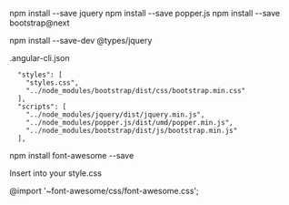 npm install --save jquery
npm install --save popper.js
npm install --save bootstrap@next

npm install --save-dev @types/jquery


.angular-cli.json

      "styles": [
		"styles.css",
		"../node_modules/bootstrap/dist/css/bootstrap.min.css"
      ],
      "scripts": [
		"../node_modules/jquery/dist/jquery.min.js",
		"../node_modules/popper.js/dist/umd/popper.min.js",
    	"../node_modules/bootstrap/dist/js/bootstrap.min.js"
	  ],




npm install font-awesome --save

Insert into your style.css

@import '~font-awesome/css/font-awesome.css';
